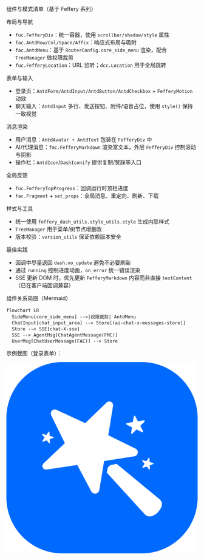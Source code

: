 组件与模式清单（基于 Feffery 系列）

布局与导航

- `fuc.FefferyDiv`：统一容器，使用 `scrollbar/shadow/style` 属性
- `fac.AntdRow/Col/Space/Affix`：响应式布局与吸附
- `fac.AntdMenu`：基于 `RouterConfig.core_side_menu` 渲染，配合 `TreeManager` 做权限裁剪
- `fuc.FefferyLocation`：URL 监听；`dcc.Location` 用于全局跳转

表单与输入

- 登录页：`AntdForm/AntdInput/AntdButton/AntdCheckbox` + `FefferyMotion` 动效
- 聊天输入：`AntdInput` 多行、发送按钮、附件/语音占位，使用 `style()` 保持一致视觉

消息渲染

- 用户消息：`AntdAvatar + AntdText` 包装在 `FefferyDiv` 中
- AI/代理消息：`fmc.FefferyMarkdown` 渲染富文本，外层 `FefferyDiv` 控制滚动与阴影
- 操作栏：`AntdIcon`/`DashIconify` 提供复制/赞踩等入口

全局反馈

- `fuc.FefferyTopProgress`：回调运行时顶栏进度
- `fac.Fragment` + `set_props`：全局消息、重定向、刷新、下载

样式与工具

- 统一使用 `feffery_dash_utils.style_utils.style` 生成内联样式
- `TreeManager` 用于菜单/树节点增删改
- 版本校验：`version_utils` 保证依赖版本安全

最佳实践

- 回调中尽量返回 `dash.no_update` 避免不必要刷新
- 通过 `running` 控制进度动画，`on_error` 统一错误渲染
- SSE 更新 DOM 时，优先更新 `FefferyMarkdown` 内容而非直接 `textContent`（已在客户端回调兼容）


组件关系简图（Mermaid）

```mermaid
flowchart LR
  SideMenu[core_side_menu] -->|权限裁剪| AntdMenu
  ChatInput[chat_input_area] --> Store[(ai-chat-x-messages-store)]
  Store --> SSE[chat-X-sse]
  SSE --> AgentMsg[ChatAgentMessage(FMC)]
  UserMsg[ChatUserMessage(FAC)] --> Store
```

示例截图（登录表单）：

![登录表单](/assets/imgs/logo.svg)
